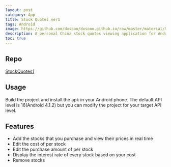 ```yaml
---
layout: post
category: App
title: Stock Quotes ver1
tags: Android
image: https://github.com/dxsooo/dxsooo.github.io/raw/master/material/StockQuotes1.jpg
description: A personal China stock quotes viewing application for Android. (Version 1)
toc: true
---
```


## Repo
[StockQuotes1](https://github.com/dxsooo/StockQuotes1)

## Usage
Build the project and install the apk in your Android phone. The default API level is 16(Android 4.1.2) but you can modify the project for your target API level.

## Features
* Add the stocks that you purchase and view their prices in real time
* Edit the cost of per stock
* Edit the purchase amount of per stock
* Display the interest rate of every stock based on your cost
* Remove stocks
